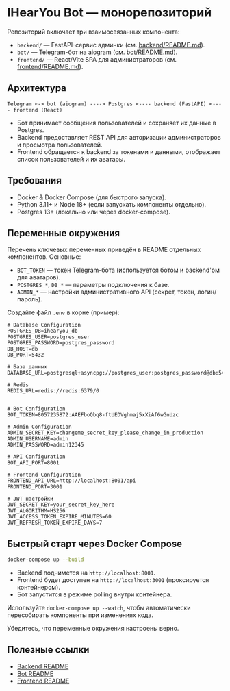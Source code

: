 # IHearYou Bot — монорепозиторий

Репозиторий включает три взаимосвязанных компонента:

- `backend/` — FastAPI-сервис админки (см. [backend/README.md](backend/README.md)).
- `bot/` — Telegram-бот на aiogram (см. [bot/README.md](bot/README.md)).
- `frontend/` — React/Vite SPA для администраторов (см. [frontend/README.md](frontend/README.md)).

## Архитектура

```
Telegram <-> bot (aiogram) ----> Postgres <---- backend (FastAPI) <---- frontend (React)
```

- Бот принимает сообщения пользователей и сохраняет их данные в Postgres.
- Backend предоставляет REST API для авторизации администраторов и просмотра пользователей.
- Frontend обращается к backend за токенами и данными, отображает список пользователей и их аватары.

## Требования

- Docker & Docker Compose (для быстрого запуска).
- Python 3.11+ и Node 18+ (если запускать компоненты отдельно).
- Postgres 13+ (локально или через docker-compose).

## Переменные окружения

Перечень ключевых переменных приведён в README отдельных компонентов. Основные:

- `BOT_TOKEN` — токен Telegram-бота (используется ботом и backend'ом для аватаров).
- `POSTGRES_*`, `DB_*` — параметры подключения к базе.
- `ADMIN_*` — настройки административного API (секрет, токен, логин/пароль).

Создайте файл `.env` в корне (пример):

```
# Database Configuration
POSTGRES_DB=ihearyou_db
POSTGRES_USER=postgres_user
POSTGRES_PASSWORD=postgres_password
DB_HOST=db
DB_PORT=5432

# База данных
DATABASE_URL=postgresql+asyncpg://postgres_user:postgres_password@db:5432/ihearyou_db

# Redis
REDIS_URL=redis://redis:6379/0


# Bot Configuration
BOT_TOKEN=8057235872:AAEFboQbq8-ftUEDVghmaj5xXiAf6wGnUzc

# Admin Configuration
ADMIN_SECRET_KEY=changeme_secret_key_please_change_in_production
ADMIN_USERNAME=admin
ADMIN_PASSWORD=admin12345

# API Configuration
BOT_API_PORT=8001

# Frontend Configuration
FRONTEND_API_URL=http://localhost:8001/api
FRONTEND_PORT=3001

# JWT настройки
JWT_SECRET_KEY=your_secret_key_here
JWT_ALGORITHM=HS256
JWT_ACCESS_TOKEN_EXPIRE_MINUTES=60
JWT_REFRESH_TOKEN_EXPIRE_DAYS=7
```

## Быстрый старт через Docker Compose

```bash
docker-compose up --build
```

- Backend поднимется на `http://localhost:8001`.
- Frontend будет доступен на `http://localhost:3001` (проксируется контейнером).
- Бот запустится в режиме polling внутри контейнера.

Используйте `docker-compose up --watch`, чтобы автоматически пересобирать компоненты при изменениях кода.


Убедитесь, что переменные окружения настроены верно.

## Полезные ссылки

- [Backend README](backend/README.md)
- [Bot README](bot/README.md)
- [Frontend README](frontend/README.md)
